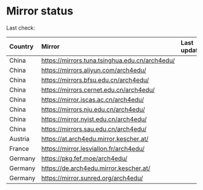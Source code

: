 <script src="./time.js"></script>
# Mirror status
Last check: <script type="text/javascript">localize(1718940178.8310914);</script>

|Country|Mirror|Last update|
|:------|:-----|:----------|
|China|https://mirrors.tuna.tsinghua.edu.cn/arch4edu/|<script type="text/javascript">localize(1718908435);</script>|
|China|https://mirrors.aliyun.com/arch4edu/|<script type="text/javascript">localize(1718908435);</script>|
|China|https://mirrors.bfsu.edu.cn/arch4edu/|<script type="text/javascript">localize(1718908435);</script>|
|China|https://mirrors.cernet.edu.cn/arch4edu/|<script type="text/javascript">localize(1718908435);</script>|
|China|https://mirror.iscas.ac.cn/arch4edu/|<script type="text/javascript">localize(1718908435);</script>|
|China|https://mirrors.nju.edu.cn/arch4edu/|<script type="text/javascript">localize(1718822308);</script>|
|China|https://mirror.nyist.edu.cn/arch4edu/|<script type="text/javascript">localize(1718865680);</script>|
|China|https://mirrors.sau.edu.cn/arch4edu/|<script type="text/javascript">localize(1718908435);</script>|
|Austria|https://at.arch4edu.mirror.kescher.at/|<script type="text/javascript">localize(1718908435);</script>|
|France|https://mirror.lesviallon.fr/arch4edu/|<script type="text/javascript">localize(1718908435);</script>|
|Germany|https://pkg.fef.moe/arch4edu/|<script type="text/javascript">localize(1718908435);</script>|
|Germany|https://de.arch4edu.mirror.kescher.at/|<script type="text/javascript">localize(1718908435);</script>|
|Germany|https://mirror.sunred.org/arch4edu/|<script type="text/javascript">localize(1718908435);</script>|

<script src="./tablefilter/tablefilter.js"></script>
<script src="./table.js"></script>